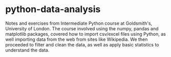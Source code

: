 # python-data-analysis
Notes and exercises from Intermediate Python course at Goldsmith's, University of London. The course involved using the numpy, pandas and matplotlib packages, covered how to import csv/excel files using Python, as well importing data from the web from sites like Wikipedia. We then proceeded to filter and clean the data, as well as apply basic statistics to understand the data.
